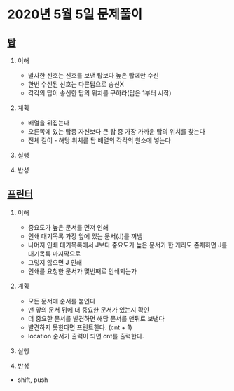 # 2020년 5월 5일 문제풀이

## [탑](https://programmers.co.kr/learn/courses/30/lessons/42588)

1. 이해

    - 발사한 신호는 신호를 보낸 탑보다 높은 탑에만 수신
    - 한번 수신된 신호는 다른탑으로 송신X
    - 각각의 탑이 송신한 탑의 위치를 구하라(탑은 1부터 시작)

2. 계획

    - 배열을 뒤집는다
    - 오른쪽에 있는 탑중 자신보다 큰 탑 중 가장 가까운 탑의 위치를 찾는다
    - 전체 길이 - 해당 위치를 탑 배열의 각각의 원소에 넣는다

3. 실행
4. 반성

## [프린터](https://programmers.co.kr/learn/courses/30/lessons/42587)

1. 이해

    - 중요도가 높은 문서를 먼저 인쇄
    - 인쇄 대기목록 가장 앞에 있는 문서(J)를 꺼냄
    - 나머지 인쇄 대기목록에서 J보다 중요도가 높은 문서가 한 개라도 존재하면 J를 대기목록 마지막으로
    - 그렇지 않으면 J 인쇄
    - 인쇄를 요청한 문서가 몇번째로 인쇄되는가

2. 계획

    - 모든 문서에 순서를 붙인다
    - 맨 앞의 문서 뒤에 더 중요한 문서가 있는지 확인
    - 더 중요한 문서를 발견하면 해당 문서를 맨뒤로 보낸다
    - 발견하지 못한다면 프린트한다. (cnt + 1)
    - location 순서가 출력이 되면 cnt를 출력한다.

3. 실행
4. 반성

- shift, push
